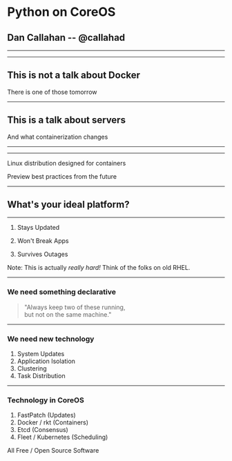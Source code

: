 # Python on CoreOS

## Dan Callahan -- @callahad

---

<!-- .slide: data-background-size="90%" data-background-image="i/vector_v-dark-trans.svg" -->

***

<!-- .slide: data-background-size="90%" data-background-image="i/vector_v-dark-trans-dim.svg" -->

## This is not a talk about Docker

There is one of those tomorrow

***

## This is a talk about servers

And what containerization changes

***

<!-- .slide: data-background-size="50%" data-background-image="i/coreos-wordmark-vert-color-white.svg" -->

***

<!-- .slide: data-background-size="50%" data-background-image="i/coreos-wordmark-vert-color-transparent.svg" -->

Linux distribution designed for containers

Preview best practices from the future
<!-- .element: class="fragment" -->

---

## What's your ideal platform?

***

1. Stays Updated

2. Won't Break Apps

3. Survives Outages

Note: This is actually *really hard!* Think of the folks on old RHEL.

***

### We need something declarative

> "Always keep two of these running, <br> but not on the same machine."

***

### We need new technology

1. System Updates        <!-- .element: class="fragment" -->
2. Application Isolation <!-- .element: class="fragment" -->
3. Clustering            <!-- .element: class="fragment" -->
4. Task Distribution     <!-- .element: class="fragment" -->

---

### Technology in CoreOS

1. FastPatch (Updates)             <!-- .element: class="fragment" -->
2. Docker / rkt (Containers)       <!-- .element: class="fragment" -->
3. Etcd (Consensus)                <!-- .element: class="fragment" -->
4. Fleet / Kubernetes (Scheduling) <!-- .element: class="fragment" -->

All Free / Open Source Software    <!-- .element: class="fragment" -->
